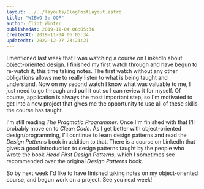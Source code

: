 ```yaml
---
layout: ../../layouts/BlogPostLayout.astro
title: "WIBWO 3: OOP"
author: Clint Winter
publishedAt: 2019-11-04 06:05:36
createdAt: 2019-11-04 06:05:34
updatedAt: 2022-12-27 23:21:21
---
```


I mentioned last week that I was watching a course on LinkedIn about [object-oriented design](https://www.linkedin.com/learning/programming-foundations-object-oriented-design-3/). I finished my first watch through and have begun to re-watch it, this time taking notes. The first watch without any other obligations allows me to really listen to what is being taught and understand. Now on my second watch I know what was valuable to me, I just need to go through and pull it out so I can review it for myself. Of course, application is always the most important step, so I'm motivated to get into a new project that gives me the opportunity to use all of these skills the course has taught.

I'm still reading *The Pragmatic Programmer*. Once I'm finished with that I'll probably move on to *Clean Code*. As I get better with object-oriented design/programming, I'll continue to learn design patterns and read the *Design Patterns* book in addition to that. There is a course on LinkedIn that gives a good introduction to design patterns taught by the people who wrote the book *Head First Design Patterns*, which I sometimes see recommended over the original *Design Patterns* book.

So by next week I'd like to have finished taking notes on my object-oriented course, and begun work on a project. See you next week!

